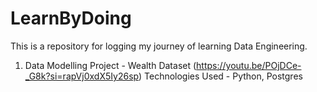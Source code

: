 # LearnByDoing

This is a repository for logging my journey of learning Data Engineering.

1. Data Modelling Project - Wealth Dataset (https://youtu.be/POjDCe-_G8k?si=rapVj0xdX5Iy26sp)
   Technologies Used - Python, Postgres

   
